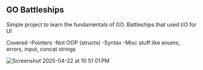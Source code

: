 ## GO Battleships

Simple project to learn the fundamentals of GO. Battleships that used I/O for UI

Covered
-Pointers
-Not OOP (structs)
-Syntax
-Misc stuff like enums, errors, input, concat strings

![Screenshot 2025-04-22 at 10 51 01 PM](https://github.com/user-attachments/assets/d2f6d3b1-5b17-4fb2-9e1e-c8c5fffeef31)
